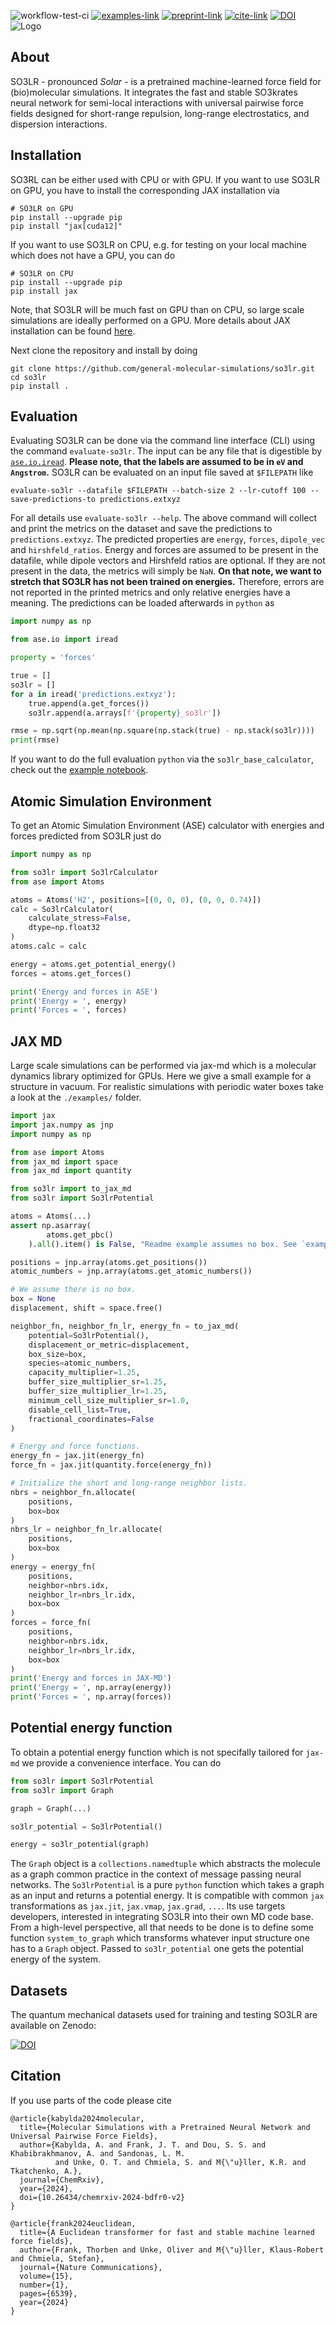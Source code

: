 ![workflow-test-ci](https://github.com/general-molecular-simulation/so3lr/actions/workflows/CI.yml/badge.svg)
[![examples-link](https://img.shields.io/badge/example-notebooks-F37726)](./examples)
[![preprint-link](https://img.shields.io/badge/paper-chemRxiv.org-A9A8AD)](https://doi.org/10.26434/chemrxiv-2024-bdfr0-v2)
[![cite-link](https://img.shields.io/badge/how_to-cite-000000)](https://github.com/general-molecular-simulation/so3lr?tab=readme-ov-file#Citation)
[![DOI](https://zenodo.org/badge/DOI/10.5281/zenodo.14779793.svg)](https://doi.org/10.5281/zenodo.14779793)
![Logo](./logo.png)
## About
SO3LR - pronounced *Solar* - is a pretrained machine-learned force field for (bio)molecular simulations. It integrates the fast and stable SO3krates neural network for semi-local interactions with universal pairwise force fields designed for short-range repulsion, long-range electrostatics, and dispersion interactions.
## Installation
SO3RL can be either used with CPU or with GPU. If you want to use SO3LR on GPU, you have to install the 
corresponding JAX installation via 
```shell script
# SO3LR on GPU
pip install --upgrade pip
pip install "jax[cuda12]"
```
If you want to use SO3LR on CPU, e.g. for testing on your local machine which does not have a GPU, you can do
```shell script
# SO3LR on CPU
pip install --upgrade pip
pip install jax
```
Note, that SO3LR will be much fast on GPU than on CPU, so large scale simulations are ideally performed on a GPU. More 
details about JAX installation can be found [here](https://jax.readthedocs.io/en/latest/installation.html).

Next clone the repository and install by doing 
```shell script
git clone https://github.com/general-molecular-simulations/so3lr.git
cd so3lr
pip install .
```
## Evaluation
Evaluating SO3LR can be done via the command line interface (CLI) using the command `evaluate-so3lr`. The input can 
be any file that is digestible by [`ase.io.iread`](https://wiki.fysik.dtu.dk/ase/ase/io/io.html#ase.io.iread). 
**Please note, that the labels are assumed to be in `eV` and `Angstrom`.** SO3LR can be evaluated on an input file 
saved at `$FILEPATH` like 
```shell script
evaluate-so3lr --datafile $FILEPATH --batch-size 2 --lr-cutoff 100 --save-predictions-to predictions.extxyz
```
For all details use `evaluate-so3lr --help`. The above command will collect and print the metrics on the dataset and 
save the predictions to `predictions.extxyz`. The predicted properties are `energy`, `forces`, `dipole_vec` 
and `hirshfeld_ratios`. Energy and forces are assumed to be present in the datafile, while dipole vectors and Hirshfeld
ratios are optional. If they are not present in the data, the metrics will simply be `NaN`. **On that note, we want to
stretch that SO3LR has not been trained on energies.** Therefore, errors are not reported in the printed metrics and 
only relative energies have a meaning. The predictions can be loaded afterwards in `python` as 
````python
import numpy as np

from ase.io import iread

property = 'forces'

true = []
so3lr = []
for a in iread('predictions.extxyz'):
    true.append(a.get_forces())
    so3lr.append(a.arrays[f'{property}_so3lr'])

rmse = np.sqrt(np.mean(np.square(np.stack(true) - np.stack(so3lr))))
print(rmse)

````
If you want to do the full evaluation `python` via the `so3lr_base_calculator`, check out the 
[example notebook](https://github.com/general-molecular-simulations/so3lr/blob/main/examples/evaluate_so3lr_on_dataset.ipynb).

## Atomic Simulation Environment
To get an Atomic Simulation Environment (ASE) calculator with energies and forces predicted
from SO3LR just do 
```python
import numpy as np

from so3lr import So3lrCalculator
from ase import Atoms

atoms = Atoms('H2', positions=[(0, 0, 0), (0, 0, 0.74)])
calc = So3lrCalculator(
    calculate_stress=False,
    dtype=np.float32
)
atoms.calc = calc

energy = atoms.get_potential_energy()
forces = atoms.get_forces()

print('Energy and forces in ASE')
print('Energy = ', energy)
print('Forces = ', forces)

```
## JAX MD
Large scale simulations can be performed via jax-md which is a molecular dynamics library optimized for GPUs. Here we 
give a small example for a structure in vacuum. For realistic simulations with periodic water boxes take a look at the 
`./examples/` folder.
```python
import jax
import jax.numpy as jnp
import numpy as np

from ase import Atoms
from jax_md import space
from jax_md import quantity

from so3lr import to_jax_md
from so3lr import So3lrPotential

atoms = Atoms(...)
assert np.asarray(
        atoms.get_pbc()
    ).all().item() is False, "Readme example assumes no box. See `examples/` folder for simulations in box."

positions = jnp.array(atoms.get_positions())
atomic_numbers = jnp.array(atoms.get_atomic_numbers()) 

# We assume there is no box.
box = None
displacement, shift = space.free()

neighbor_fn, neighbor_fn_lr, energy_fn = to_jax_md(
    potential=So3lrPotential(),
    displacement_or_metric=displacement,
    box_size=box,
    species=atomic_numbers,
    capacity_multiplier=1.25,
    buffer_size_multiplier_sr=1.25,
    buffer_size_multiplier_lr=1.25,
    minimum_cell_size_multiplier_sr=1.0,
    disable_cell_list=True,
    fractional_coordinates=False
)

# Energy and force functions.
energy_fn = jax.jit(energy_fn)
force_fn = jax.jit(quantity.force(energy_fn))

# Initialize the short and long-range neighbor lists.
nbrs = neighbor_fn.allocate(
    positions, 
    box=box
)
nbrs_lr = neighbor_fn_lr.allocate(
    positions, 
    box=box
)
energy = energy_fn(
    positions, 
    neighbor=nbrs.idx,
    neighbor_lr=nbrs_lr.idx,
    box=box
)
forces = force_fn(
    positions, 
    neighbor=nbrs.idx,
    neighbor_lr=nbrs_lr.idx,
    box=box
)
print('Energy and forces in JAX-MD')
print('Energy = ', np.array(energy))
print('Forces = ', np.array(forces))
```
## Potential energy function
To obtain a potential energy function which is not specifally tailored for `jax-md` we provide a convenience 
interface. You can do  
```python
from so3lr import So3lrPotential
from so3lr import Graph

graph = Graph(...)

so3lr_potential = So3lrPotential()

energy = so3lr_potential(graph)
```
The `Graph` object is a `collections.namedtuple` which abstracts the molecule as a graph common practice in the 
context of message passing neural networks. The `So3lrPotential` is a pure `python` function which takes a graph as 
an input and returns a potential energy. It is compatible with common `jax` transformations as `jax.jit`, `jax.vmap`, 
`jax.grad`, `...`. Its use targets developers, interested in integrating SO3LR into their own MD code base. From a 
high-level perspective, all that needs to be done is to define some function `system_to_graph` which transforms 
whatever input structure one has to a `Graph` object. Passed to `so3lr_potential` one gets the potential energy of 
the system.
## Datasets
The quantum mechanical datasets used for training and testing SO3LR are available on Zenodo:

[![DOI](https://zenodo.org/badge/DOI/10.5281/zenodo.14779793.svg)](https://doi.org/10.5281/zenodo.14779793)

## Citation
If you use parts of the code please cite
```
@article{kabylda2024molecular,
  title={Molecular Simulations with a Pretrained Neural Network and Universal Pairwise Force Fields},
  author={Kabylda, A. and Frank, J. T. and Dou, S. S. and Khabibrakhmanov, A. and Sandonas, L. M.
          and Unke, O. T. and Chmiela, S. and M{\"u}ller, K.R. and Tkatchenko, A.},
  journal={ChemRxiv},
  year={2024},
  doi={10.26434/chemrxiv-2024-bdfr0-v2}
}

@article{frank2024euclidean,
  title={A Euclidean transformer for fast and stable machine learned force fields},
  author={Frank, Thorben and Unke, Oliver and M{\"u}ller, Klaus-Robert and Chmiela, Stefan},
  journal={Nature Communications},
  volume={15},
  number={1},
  pages={6539},
  year={2024}
}
```
